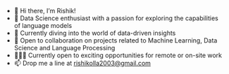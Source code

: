 - 👋 Hi there, I’m Rishik!
- 👀 Data Science enthusiast with a passion for exploring the capabilities of language models
- 🌱 Currently diving into the world of data-driven insights
- 💞️ Open to collaboration on projects related to Machine Learning, Data Science and Language Processing
- 👨🏻‍💻 Currently open to exciting opportunities for remote or on-site work
- 📫 Drop me a line at rishikolla2003@gmail.com

<!---
i-rishik/i-rishik is a ✨ special ✨ repository because its `README.md` (this file) appears on your GitHub profile.
You can click the Preview link to take a look at your changes.
--->
